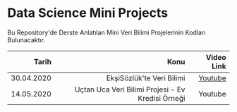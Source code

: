 # Data Science Mini Projects
Bu Repository'de Derste Anlatılan Mini Veri Bilimi Projelerinin Kodları Bulunacaktır. 


| Tarih  | Konu | Video Link |
| -----:|-----:|-----:|
| 30.04.2020   | EkşiSözlük'te Veri Bilimi | [Youtube](https://youtu.be/C8oRmGZ40Yc?t=6992) |
| 14.05.2020   | Uçtan Uca Veri Bilimi Projesi - Ev Kredisi Örneği | Youtube |
